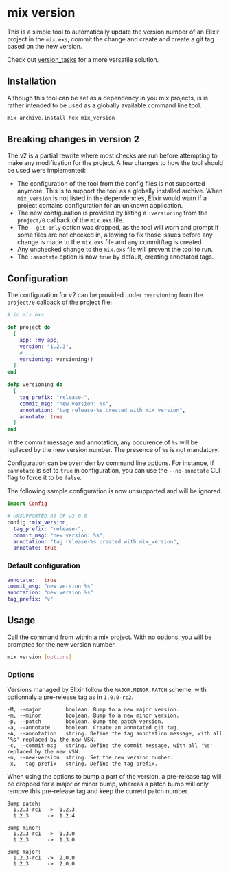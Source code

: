 # mix version

<!-- doc-start -->

This is a simple tool to automatically update the version number of an Elixir
project in the `mix.exs`, commit the change and create and create a git tag
based on the new version.

Check out [version_tasks](https://hex.pm/packages/version_tasks) for a more
versatile solution.


## Installation

Although this tool can be set as a dependency in you mix projects, is is rather intended to be used as a globally available command line tool.

```bash
mix archive.install hex mix_version
```


## Breaking changes in version 2


The v2 is a partial rewrite where most checks are run before attempting to make
any modification for the project. A few changes to how the tool should be used
were implemented:

* The configuration of the tool from the config files is not supported anymore.
  This is to support the tool as a globally installed archive. When
  `mix_version` is not listed in the dependencies, Elixir would warn if a
  project contains configuration for an unknown application.
* The new configuration is provided by listing a `:versioning` from the
  `project/0` callback of the `mix.exs` file.
* The `--git-only` option was dropped, as the tool will warn and prompt if some
  files are not checked in, allowing to fix those issues before any change is
  made to the `mix.exs` file and any commit/tag is created.
* Any unchecked change to the `mix.exs` file will prevent the tool to run.
* The `:annotate` option is now `true` by default, creating annotated tags.


## Configuration


The configuration for v2 can be provided under `:versioning` from the
`project/0` callback of the project file:

```elixir
# in mix.exs

def project do
  [
    app: :my_app,
    version: "1.2.3",
    # ...
    versioning: versioning()
  ]
end

defp versioning do
  [
    tag_prefix: "release-",
    commit_msg: "new version: %s",
    annotation: "tag release-%s created with mix_version",
    annotate: true
  ]
end
```

In the commit message and annotation, any occurence of `%s` will be replaced by
the new version number. The presence of `%s` is not mandatory.

Configuration can be overriden by command line options. For instance, if
`:annotate` is set to `true` in configuration, you can use the `--no-annotate`
CLI flag to force it to be `false`.


The following sample configuration is now unsupported and will be ignored.

```elixir
import Config

# UNSUPPORTED AS OF v2.0.0
config :mix_version,
  tag_prefix: "release-",
  commit_msg: "new version: %s",
  annotation: "tag release-%s created with mix_version",
  annotate: true
```


### Default configuration

```elixir
annotate:   true
commit_msg: "new version %s"
annotation: "new version %s"
tag_prefix: "v"
```


## Usage

Call the command from within a mix project. With no options, you will be
prompted for the new version number.

```bash
mix version [options]
```


### Options

Versions managed by Elixir follow the `MAJOR.MINOR.PATCH` scheme, with
optionnaly a pre-release tag as in `1.0.0-rc2`.

```text
-M, --major        boolean. Bump to a new major version.
-m, --minor        boolean. Bump to a new minor version.
-p, --patch        boolean. Bump the patch version.
-a, --annotate     boolean. Create an annotated git tag.
-A, --annotation   string. Define the tag annotation message, with all '%s' replaced by the new VSN.
-c, --commit-msg   string. Define the commit message, with all '%s' replaced by the new VSN.
-n, --new-version  string. Set the new version number.
-x, --tag-prefix   string. Define the tag prefix.

```

When using the options to bump a part of the version, a pre-release tag will be
dropped for a major or minor bump, whereas a patch bump will only remove this
pre-release tag and keep the current patch number.

```text
Bump patch:
  1.2.3-rc1  ->  1.2.3
  1.2.3      ->  1.2.4

Bump minor:
  1.2.3-rc1  ->  1.3.0
  1.2.3      ->  1.3.0

Bump major:
  1.2.3-rc1  ->  2.0.0
  1.2.3      ->  2.0.0
```

<!-- doc-end -->
